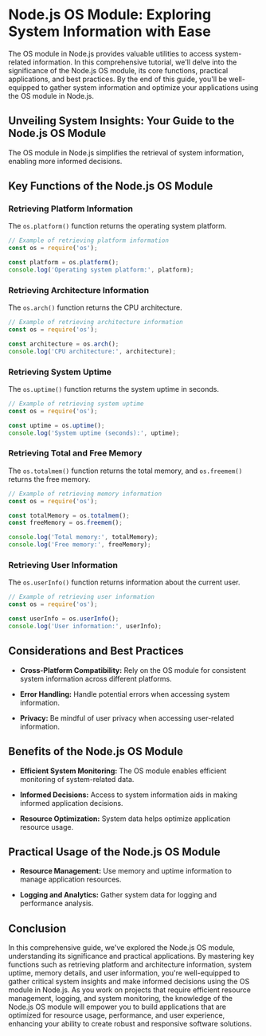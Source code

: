 # Node.js OS Module: Exploring System Information with Ease

The OS module in Node.js provides valuable utilities to access system-related information. In this comprehensive tutorial, we'll delve into the significance of the Node.js OS module, its core functions, practical applications, and best practices. By the end of this guide, you'll be well-equipped to gather system information and optimize your applications using the OS module in Node.js.

## Unveiling System Insights: Your Guide to the Node.js OS Module

The OS module in Node.js simplifies the retrieval of system information, enabling more informed decisions.

## Key Functions of the Node.js OS Module

### Retrieving Platform Information

The `os.platform()` function returns the operating system platform.

```javascript
// Example of retrieving platform information
const os = require('os');

const platform = os.platform();
console.log('Operating system platform:', platform);
```

### Retrieving Architecture Information

The `os.arch()` function returns the CPU architecture.

```javascript
// Example of retrieving architecture information
const os = require('os');

const architecture = os.arch();
console.log('CPU architecture:', architecture);
```

### Retrieving System Uptime

The `os.uptime()` function returns the system uptime in seconds.

```javascript
// Example of retrieving system uptime
const os = require('os');

const uptime = os.uptime();
console.log('System uptime (seconds):', uptime);
```

### Retrieving Total and Free Memory

The `os.totalmem()` function returns the total memory, and `os.freemem()` returns the free memory.

```javascript
// Example of retrieving memory information
const os = require('os');

const totalMemory = os.totalmem();
const freeMemory = os.freemem();

console.log('Total memory:', totalMemory);
console.log('Free memory:', freeMemory);
```

### Retrieving User Information

The `os.userInfo()` function returns information about the current user.

```javascript
// Example of retrieving user information
const os = require('os');

const userInfo = os.userInfo();
console.log('User information:', userInfo);
```

## Considerations and Best Practices

- **Cross-Platform Compatibility:** Rely on the OS module for consistent system information across different platforms.

- **Error Handling:** Handle potential errors when accessing system information.

- **Privacy:** Be mindful of user privacy when accessing user-related information.

## Benefits of the Node.js OS Module

- **Efficient System Monitoring:** The OS module enables efficient monitoring of system-related data.

- **Informed Decisions:** Access to system information aids in making informed application decisions.

- **Resource Optimization:** System data helps optimize application resource usage.

## Practical Usage of the Node.js OS Module

- **Resource Management:** Use memory and uptime information to manage application resources.

- **Logging and Analytics:** Gather system data for logging and performance analysis.

## Conclusion

In this comprehensive guide, we've explored the Node.js OS module, understanding its significance and practical applications. By mastering key functions such as retrieving platform and architecture information, system uptime, memory details, and user information, you're well-equipped to gather critical system insights and make informed decisions using the OS module in Node.js. As you work on projects that require efficient resource management, logging, and system monitoring, the knowledge of the Node.js OS module will empower you to build applications that are optimized for resource usage, performance, and user experience, enhancing your ability to create robust and responsive software solutions.